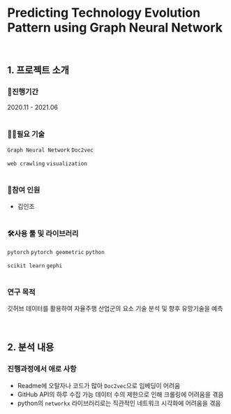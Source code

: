 # Predicting Technology Evolution Pattern using Graph Neural Network <br><br>

## 1. 프로젝트 소개<br>


### 📆진행기간

2020.11 - 2021.06<br><br>

### 👨‍💻필요 기술

`Graph Neural Network` `Doc2vec` 

`web crawling` `visualization` <br><br>

### 👬참여 인원

- 김인조<br><br>

### 🛠️사용 툴 및 라이브러리

`pytorch` `pytorch geometric` `python` 

`scikit learn` `gephi`<br><br>

### 연구 목적

깃허브 데이터를 활용하여 자율주행 산업군의 요소 기술 분석 및 향후 유망기술을 예측<br><br><br>

## 2. 분석 내용


### 진행과정에서 애로 사항

- Readme에 오탈자나 코드가 많아 `Doc2vec`으로 임베딩이 어려움
- GitHub API의 하루 수집 가능 데이터 수의 제한으로 인해 크롤링에 어려움을 겪음
- python의 `networkx` 라이브러리로는 직관적인 네트워크 시각화에 어려움을 겪음 <br><br>

